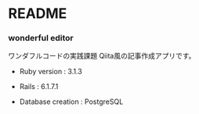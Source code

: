 # README

### wonderful editor
ワンダフルコードの実践課題 Qiita風の記事作成アプリです。



* Ruby version : 3.1.3

* Rails : 6.1.7.1

* Database creation : PostgreSQL
